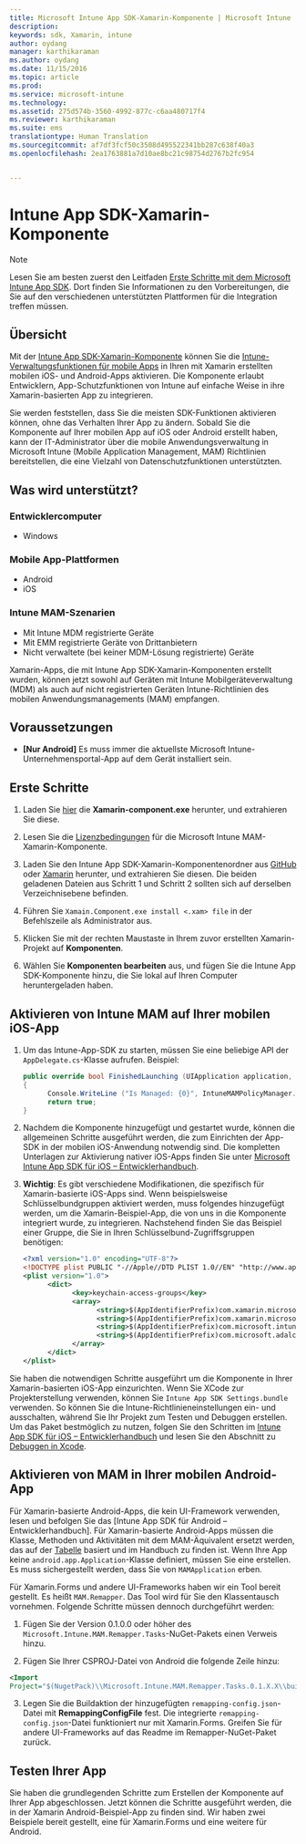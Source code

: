 ```yaml
---
title: Microsoft Intune App SDK-Xamarin-Komponente | Microsoft Intune
description: 
keywords: sdk, Xamarin, intune
author: oydang
manager: karthikaraman
ms.author: oydang
ms.date: 11/15/2016
ms.topic: article
ms.prod: 
ms.service: microsoft-intune
ms.technology: 
ms.assetid: 275d574b-3560-4992-877c-c6aa480717f4
ms.reviewer: karthikaraman
ms.suite: ems
translationtype: Human Translation
ms.sourcegitcommit: af7df3fcf50c3508d495522341bb287c638f40a3
ms.openlocfilehash: 2ea1763881a7d10ae8bc21c98754d2767b2fc954


---
```


# <a name="microsoft-intune-app-sdk-xamarin-component"></a>Intune App SDK-Xamarin-Komponente

> [!NOTE]
> Lesen Sie am besten zuerst den Leitfaden [Erste Schritte mit dem Microsoft Intune App SDK](intune-app-sdk-get-started.md). Dort finden Sie Informationen zu den Vorbereitungen, die Sie auf den verschiedenen unterstützten Plattformen für die Integration treffen müssen.



## <a name="overview"></a>Übersicht
Mit der [Intune App SDK-Xamarin-Komponente](https://components.xamarin.com/view/microsoft.intune.mam) können Sie die [Intune-Verwaltungsfunktionen für mobile Apps](/intune/deploy-use/protect-app-data-using-mobile-app-management-policies-with-microsoft-intune) in Ihren mit Xamarin erstellten mobilen iOS- und Android-Apps aktivieren. Die Komponente erlaubt Entwicklern, App-Schutzfunktionen von Intune auf einfache Weise in ihre Xamarin-basierten App zu integrieren.

Sie werden feststellen, dass Sie die meisten SDK-Funktionen aktivieren können, ohne das Verhalten Ihrer App zu ändern. Sobald Sie die Komponente auf Ihrer mobilen App auf iOS oder Android erstellt haben, kann der IT-Administrator über die mobile Anwendungsverwaltung in Microsoft Intune (Mobile Application Management, MAM) Richtlinien bereitstellen, die eine Vielzahl von Datenschutzfunktionen unterstützten.

## <a name="whats-supported"></a>Was wird unterstützt?

### <a name="developer-machines"></a>Entwicklercomputer
* Windows


### <a name="mobile-app-platforms"></a>Mobile App-Plattformen
* Android
* iOS


### <a name="intune-mobile-application-management-scenarios"></a>Intune MAM-Szenarien

* Mit Intune MDM registrierte Geräte
* Mit EMM registrierte Geräte von Drittanbietern
* Nicht verwaltete (bei keiner MDM-Lösung registrierte) Geräte

Xamarin-Apps, die mit Intune App SDK-Xamarin-Komponenten erstellt wurden, können jetzt sowohl auf Geräten mit Intune Mobilgeräteverwaltung (MDM) als auch auf nicht registrierten Geräten Intune-Richtlinien des mobilen Anwendungsmanagements (MAM) empfangen.

## <a name="prerequisites"></a>Voraussetzungen

* **[Nur Android]** Es muss immer die aktuellste Microsoft Intune-Unternehmensportal-App auf dem Gerät installiert sein.

## <a name="get-started"></a>Erste Schritte

1.  Laden Sie [hier](https://components.xamarin.com/submit/xpkg) die **Xamarin-component.exe** herunter, und extrahieren Sie diese.

2. Lesen Sie die [Lizenzbedingungen](https://components.xamarin.com/license/microsoft.intune.mam) für die Microsoft Intune MAM-Xamarin-Komponente.

3.  Laden Sie den Intune App SDK-Xamarin-Komponentenordner aus [GitHub](https://github.com/msintuneappsdk/intune-app-sdk-xamarin) oder [Xamarin](https://components.xamarin.com/license/microsoft.intune.mam) herunter, und extrahieren Sie diesen. Die beiden geladenen Dateien aus Schritt 1 und Schritt 2 sollten sich auf derselben Verzeichnisebene befinden.

4.  Führen Sie `Xamain.Component.exe install <.xam> file` in der Befehlszeile als Administrator aus.

5.  Klicken Sie mit der rechten Maustaste in Ihrem zuvor erstellten Xamarin-Projekt auf **Komponenten**.

6.  Wählen Sie **Komponenten bearbeiten** aus, und fügen Sie die Intune App SDK-Komponente hinzu, die Sie lokal auf Ihren Computer heruntergeladen haben.



## <a name="enabling-intune-mam-in-your-ios-mobile-app"></a>Aktivieren von Intune MAM auf Ihrer mobilen iOS-App
1.  Um das Intune-App-SDK zu starten, müssen Sie eine beliebige API der `AppDelegate.cs`-Klasse aufrufen. Beispiel:

      ```csharp
      public override bool FinishedLaunching (UIApplication application, NSDictionary launchOptions)
      {
            Console.WriteLine ("Is Managed: {0}", IntuneMAMPolicyManager.Instance.PrimaryUser != null);
            return true;
      }

      ```

2.  Nachdem die Komponente hinzugefügt und gestartet wurde, können die allgemeinen Schritte ausgeführt werden, die zum Einrichten der App-SDK in der mobilen iOS-Anwendung notwendig sind. Die kompletten Unterlagen zur Aktivierung nativer iOS-Apps finden Sie unter [Microsoft Intune App SDK für iOS – Entwicklerhandbuch](intune-app-sdk-ios).
3. **Wichtig**: Es gibt verschiedene Modifikationen, die spezifisch für Xamarin-basierte iOS-Apps sind. Wenn beispielsweise Schlüsselbundgruppen aktiviert werden, muss folgendes hinzugefügt werden, um die Xamarin-Beispiel-App, die von uns in die Komponente integriert wurde, zu integrieren. Nachstehend finden Sie das Beispiel einer Gruppe, die Sie in Ihren Schlüsselbund-Zugriffsgruppen benötigen:

      ```xml
      <?xml version="1.0" encoding="UTF-8"?>
      <!DOCTYPE plist PUBLIC "-//Apple//DTD PLIST 1.0//EN" "http://www.apple.com/DTDs/PropertyList-1.0.dtd">
      <plist version="1.0">
            <dict>
                  <key>keychain-access-groups</key>
                  <array>
                        <string>$(AppIdentifierPrefix)com.xamarin.microsoftintunesample</string>
                        <string>$(AppIdentifierPrefix)com.xamarin.microsoftintunesample.intunemam</string>
                        <string>$(AppIdentifierPrefix)com.microsoft.intune.mam</string>
                        <string>$(AppIdentifierPrefix)com.microsoft.adalcache</string>
                  </array>
            </dict>
      </plist>
      ```

Sie haben die notwendigen Schritte ausgeführt um die Komponente in Ihrer Xamarin-basierten iOS-App einzurichten. Wenn Sie XCode zur Projekterstellung verwenden, können Sie `Intune App SDK Settings.bundle` verwenden. So können Sie die Intune-Richtlinieneinstellungen ein- und ausschalten, während Sie Ihr Projekt zum Testen und Debuggen erstellen. Um das Paket bestmöglich zu nutzen, folgen Sie den Schritten im [Intune App SDK für iOS – Entwicklerhandbuch](intune-app-sdk-ios) und lesen Sie den Abschnitt zu [Debuggen in Xcode](intune-app-sdk-ios#debug-information).

## <a name="enabling-mam-in-your-android-mobile-app"></a>Aktivieren von MAM in Ihrer mobilen Android-App
Für Xamarin-basierte Android-Apps, die kein UI-Framework verwenden, lesen und befolgen Sie das [Intune App SDK für Android – Entwicklerhandbuch]. Für Xamarin-basierte Android-Apps müssen die Klasse, Methoden und Aktivitäten mit dem MAM-Äquivalent ersetzt werden, das auf der [Tabelle](intune-app-sdk-android#replace-classes-methods-and-activities-with-their-mam-equivalent-required) basiert und im Handbuch zu finden ist. Wenn Ihre App keine `android.app.Application`-Klasse definiert, müssen Sie eine erstellen. Es muss sichergestellt werden, dass Sie von `MAMApplication` erben.

Für Xamarin.Forms und andere UI-Frameworks haben wir ein Tool bereit gestellt. Es heißt `MAM.Remapper`. Das Tool wird für Sie den Klassentausch vornehmen. Folgende Schritte müssen dennoch durchgeführt werden:

1.  Fügen Sie der Version 0.1.0.0 oder höher des ` Microsoft.Intune.MAM.Remapper.Tasks`-NuGet-Pakets einen Verweis hinzu.

2.  Fügen Sie Ihrer CSPROJ-Datei von Android die folgende Zeile hinzu:
  ```xml
  <Import
  Project="$(NugetPack)\\Microsoft.Intune.MAM.Remapper.Tasks.0.1.X.X\\build\\MonoAndroid10\\Microsoft.Intune.MAM.Remapper.targets" />
  ```

3.  Legen Sie die Buildaktion der hinzugefügten `remapping-config.json`-Datei mit **RemappingConfigFile** fest. Die integrierte `remapping-config.json`-Datei funktioniert nur mit Xamarin.Forms. Greifen Sie für andere UI-Frameworks auf das Readme im Remapper-NuGet-Paket zurück.

## <a name="test-your-app"></a>Testen Ihrer App

Sie haben die grundlegenden Schritte zum Erstellen der Komponente auf Ihrer App abgeschlossen. Jetzt können die Schritte ausgeführt werden, die in der Xamarin Android-Beispiel-App zu finden sind. Wir haben zwei Beispiele bereit gestellt, eine für Xamarin.Forms und eine weitere für Android.



<!--HONumber=Nov16_HO4-->


